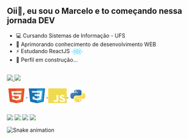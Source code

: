 ## Oii👋, eu sou o Marcelo e to começando nessa jornada DEV


- 💻 Cursando Sistemas de Informação - UFS
- 🌱 Aprimorando conhecimento de desenvolvimento WEB
- ⚡ Estudando ReactJS <img align="center" alt="Rafa-React" height="18" width="30" src="https://raw.githubusercontent.com/devicons/devicon/master/icons/react/react-original.svg">
- 🔨 Perfil em construção...

<br>
            
<div>
  <a href="https://github.com/MarceloFFeitosa">
  <img height="160em" src="https://github-readme-stats.vercel.app/api?username=MarceloFFeitosa&show_icons=true&theme=nightowl&include_all_commits=true&count_private=true"/>
  <img height="160em" src="https://github-readme-stats.vercel.app/api/top-langs/?username=MarceloFFeitosa&layout=compact&langs_count=16&theme=nightowl"/>
</div>
  
    
<div style="display: inline_block"><br>
  <img align="center" alt="Rafa-HTML" height="40" width="50" src="https://raw.githubusercontent.com/devicons/devicon/master/icons/html5/html5-original.svg">
  <img align="center" alt="Rafa-CSS" height="40" width="50" src="https://raw.githubusercontent.com/devicons/devicon/master/icons/css3/css3-original.svg">
  <img align="center" alt="Rafa-Js" height="40" width="50" src="https://raw.githubusercontent.com/devicons/devicon/master/icons/javascript/javascript-plain.svg">
  <img align="center" alt="Rafa-Python" height="40" width="50" src="https://raw.githubusercontent.com/devicons/devicon/master/icons/python/python-original.svg">
</div>
          
##

<div>   
  <a href="https://www.linkedin.com/in/marcelo-ferreira-feitosa-5a558b267" target="_blank"><img src="https://img.shields.io/badge/-LinkedIn-%230077B5?style=for-the-badge&logo=linkedin&logoColor=white" target="_blank"></a>
  <a href = "mailto:marceloffeitosa00@gmail.com"><img src="https://img.shields.io/badge/-Gmail-%23333?style=for-the-badge&logo=gmail&logoColor=white" target="_blank"></a>
  <a href="https://discord.gg/G9GPg5SA75" target="_blank"><img src="https://img.shields.io/badge/Discord-7289DA?style=for-the-badge&logo=discord&logoColor=white" target="_blank"></a> 
  <a href="https://instagram.com/maarceelo_f" target="_blank"><img src="https://img.shields.io/badge/-Instagram-%23E4405F?style=for-the-badge&logo=instagram&logoColor=white" target="_blank"></a>
</div>

![Snake animation](https://github.com/MarceloFFeitosa/MarceloFFeitosa/blob/output/github-contribution-grid-snake.svg)
